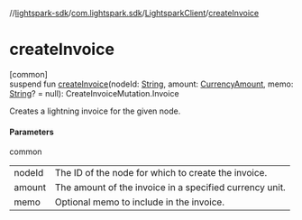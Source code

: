 //[lightspark-sdk](../../../index.md)/[com.lightspark.sdk](../index.md)/[LightsparkClient](index.md)/[createInvoice](create-invoice.md)

# createInvoice

[common]\
suspend fun [createInvoice](create-invoice.md)(nodeId: [String](https://kotlinlang.org/api/latest/jvm/stdlib/kotlin/-string/index.html), amount: [CurrencyAmount](../../com.lightspark.sdk.model/-currency-amount/index.md), memo: [String](https://kotlinlang.org/api/latest/jvm/stdlib/kotlin/-string/index.html)? = null): CreateInvoiceMutation.Invoice

Creates a lightning invoice for the given node.

#### Parameters

common

| | |
|---|---|
| nodeId | The ID of the node for which to create the invoice. |
| amount | The amount of the invoice in a specified currency unit. |
| memo | Optional memo to include in the invoice. |
